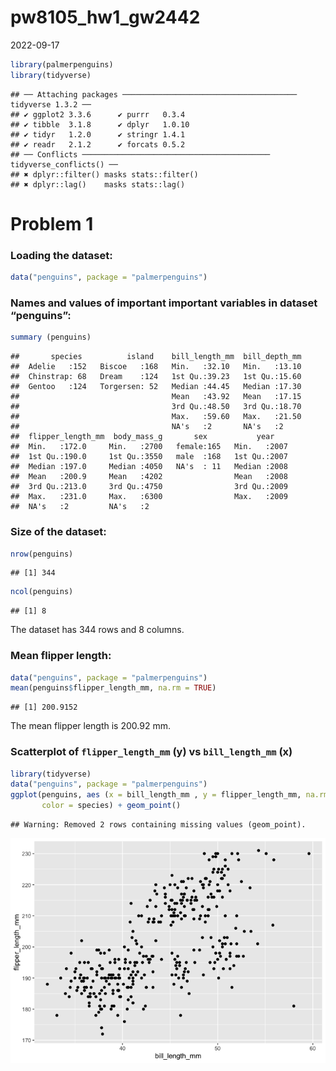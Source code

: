 pw8105_hw1_gw2442
================
2022-09-17

``` r
library(palmerpenguins)
library(tidyverse)
```

    ## ── Attaching packages ─────────────────────────────────────── tidyverse 1.3.2 ──
    ## ✔ ggplot2 3.3.6      ✔ purrr   0.3.4 
    ## ✔ tibble  3.1.8      ✔ dplyr   1.0.10
    ## ✔ tidyr   1.2.0      ✔ stringr 1.4.1 
    ## ✔ readr   2.1.2      ✔ forcats 0.5.2 
    ## ── Conflicts ────────────────────────────────────────── tidyverse_conflicts() ──
    ## ✖ dplyr::filter() masks stats::filter()
    ## ✖ dplyr::lag()    masks stats::lag()

# Problem 1

### Loading the dataset:

``` r
data("penguins", package = "palmerpenguins")
```

### Names and values of important important variables in dataset “penguins”:

``` r
summary (penguins)
```

    ##       species          island    bill_length_mm  bill_depth_mm  
    ##  Adelie   :152   Biscoe   :168   Min.   :32.10   Min.   :13.10  
    ##  Chinstrap: 68   Dream    :124   1st Qu.:39.23   1st Qu.:15.60  
    ##  Gentoo   :124   Torgersen: 52   Median :44.45   Median :17.30  
    ##                                  Mean   :43.92   Mean   :17.15  
    ##                                  3rd Qu.:48.50   3rd Qu.:18.70  
    ##                                  Max.   :59.60   Max.   :21.50  
    ##                                  NA's   :2       NA's   :2      
    ##  flipper_length_mm  body_mass_g       sex           year     
    ##  Min.   :172.0     Min.   :2700   female:165   Min.   :2007  
    ##  1st Qu.:190.0     1st Qu.:3550   male  :168   1st Qu.:2007  
    ##  Median :197.0     Median :4050   NA's  : 11   Median :2008  
    ##  Mean   :200.9     Mean   :4202                Mean   :2008  
    ##  3rd Qu.:213.0     3rd Qu.:4750                3rd Qu.:2009  
    ##  Max.   :231.0     Max.   :6300                Max.   :2009  
    ##  NA's   :2         NA's   :2

### Size of the dataset:

``` r
nrow(penguins)
```

    ## [1] 344

``` r
ncol(penguins)
```

    ## [1] 8

The dataset has 344 rows and 8 columns.

### Mean flipper length:

``` r
data("penguins", package = "palmerpenguins")
mean(penguins$flipper_length_mm, na.rm = TRUE)
```

    ## [1] 200.9152

The mean flipper length is 200.92 mm.

### Scatterplot of `flipper_length_mm` (y) vs `bill_length_mm` (x)

``` r
library(tidyverse)
data("penguins", package = "palmerpenguins")
ggplot(penguins, aes (x = bill_length_mm , y = flipper_length_mm, na.rm = TRUE), 
       color = species) + geom_point()
```

    ## Warning: Removed 2 rows containing missing values (geom_point).

![](pw8105_hw1_gw2442_files/figure-gfm/yx_scatter-1.png)<!-- -->
